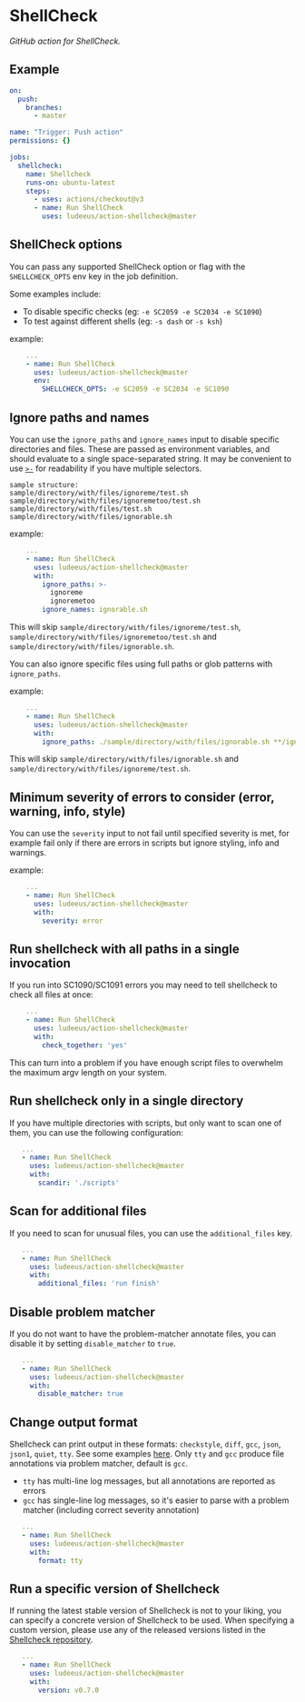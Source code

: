 # ShellCheck

_GitHub action for ShellCheck._

## Example

```yaml
on:
  push:
    branches:
      - master

name: "Trigger: Push action"
permissions: {}

jobs:
  shellcheck:
    name: Shellcheck
    runs-on: ubuntu-latest
    steps:
      - uses: actions/checkout@v3
      - name: Run ShellCheck
        uses: ludeeus/action-shellcheck@master
```

## ShellCheck options

You can pass any supported ShellCheck option or flag with the `SHELLCHECK_OPTS` env key in the job definition.

Some examples include:

- To disable specific checks (eg: `-e SC2059 -e SC2034 -e SC1090`)
- To test against different shells (eg: `-s dash` or `-s ksh`)

example:

```yaml
    ...
    - name: Run ShellCheck
      uses: ludeeus/action-shellcheck@master
      env:
        SHELLCHECK_OPTS: -e SC2059 -e SC2034 -e SC1090
```

## Ignore paths and names

You can use the `ignore_paths` and `ignore_names` input to disable specific directories and files.
These are passed as environment variables, and should evaluate to a single space-separated string.
It may be convenient to use [`>-`](https://yaml.org/spec/1.2.2/#65-line-folding) for readability if you have multiple selectors.

```text
sample structure:
sample/directory/with/files/ignoreme/test.sh
sample/directory/with/files/ignoremetoo/test.sh
sample/directory/with/files/test.sh
sample/directory/with/files/ignorable.sh
```

example:

```yaml
    ...
    - name: Run ShellCheck
      uses: ludeeus/action-shellcheck@master
      with:
        ignore_paths: >-
          ignoreme
          ignoremetoo
        ignore_names: ignorable.sh
```

This will skip `sample/directory/with/files/ignoreme/test.sh`, `sample/directory/with/files/ignoremetoo/test.sh` and `sample/directory/with/files/ignorable.sh`.

You can also ignore specific files using full paths or glob patterns with `ignore_paths`.

example:

```yaml
    ...
    - name: Run ShellCheck
      uses: ludeeus/action-shellcheck@master
      with:
        ignore_paths: ./sample/directory/with/files/ignorable.sh **/ignoreme/test.sh
```

This will skip `sample/directory/with/files/ignorable.sh` and `sample/directory/with/files/ignoreme/test.sh`.

## Minimum severity of errors to consider (error, warning, info, style)

You can use the `severity` input to not fail until specified severity is met, for example fail only if there are errors in scripts but ignore styling, info and warnings.

example:

```yaml
    ...
    - name: Run ShellCheck
      uses: ludeeus/action-shellcheck@master
      with:
        severity: error
```

## Run shellcheck with all paths in a single invocation

If you run into SC1090/SC1091 errors you may need to tell shellcheck to check
all files at once:

```yaml
    ...
    - name: Run ShellCheck
      uses: ludeeus/action-shellcheck@master
      with:
        check_together: 'yes'
```

This can turn into a problem if you have enough script files to overwhelm the
maximum argv length on your system.

## Run shellcheck only in a single directory

If you have multiple directories with scripts, but only want to scan
one of them, you can use the following configuration:

```yaml
   ...
   - name: Run ShellCheck
     uses: ludeeus/action-shellcheck@master
     with:
       scandir: './scripts'
```

## Scan for additional files

If you need to scan for unusual files, you can use the `additional_files` key.

```yaml
   ...
   - name: Run ShellCheck
     uses: ludeeus/action-shellcheck@master
     with:
       additional_files: 'run finish'
```

## Disable problem matcher

If you do not want to have the problem-matcher annotate files, you can disable it
by setting `disable_matcher` to `true`.

```yaml
   ...
   - name: Run ShellCheck
     uses: ludeeus/action-shellcheck@master
     with:
       disable_matcher: true
```

## Change output format

Shellcheck can print output in these formats: `checkstyle`, `diff`, `gcc`, `json`, `json1`, `quiet`, `tty`. See some examples [here](https://github.com/koalaman/shellcheck/wiki/Integration#pick-the-output-format-that-makes-your-life-easier).
Only `tty` and `gcc` produce file annotations via problem matcher, default is `gcc`.

- `tty` has multi-line log messages, but all annotations are reported as errors
- `gcc` has single-line log messages, so it's easier to parse with a problem matcher (including correct severity annotation)

```yaml
   ...
   - name: Run ShellCheck
     uses: ludeeus/action-shellcheck@master
     with:
       format: tty
```

## Run a specific version of Shellcheck

If running the latest stable version of Shellcheck is not to your liking, you can specify a concrete version of Shellcheck to be used. When specifying a custom version, please use any of the released versions listed in the [Shellcheck repository](https://github.com/koalaman/shellcheck/tags).

```yaml
   ...
   - name: Run ShellCheck
     uses: ludeeus/action-shellcheck@master
     with:
       version: v0.7.0
```
